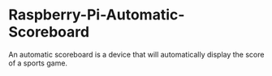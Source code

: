 # Raspberry-Pi-Automatic-Scoreboard
An automatic scoreboard is a device that will automatically display the score of a sports game.
